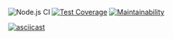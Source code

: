 ![Node.js CI](https://github.com/webdesc/frontend-project-lvl2/workflows/Node.js%20CI/badge.svg)
[![Test Coverage](https://api.codeclimate.com/v1/badges/b7b07a303033bbf5b914/test_coverage)](https://codeclimate.com/github/webdesc/frontend-project-lvl2/test_coverage)
[![Maintainability](https://api.codeclimate.com/v1/badges/b7b07a303033bbf5b914/maintainability)](https://codeclimate.com/github/webdesc/frontend-project-lvl2/maintainability)

[![asciicast](https://asciinema.org/a/N4qfxWK0mGrhJDh5EfYTHYWt7.svg)](https://asciinema.org/a/N4qfxWK0mGrhJDh5EfYTHYWt7)
